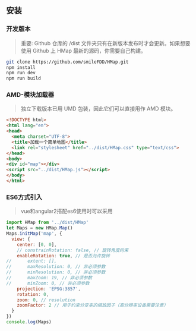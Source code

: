 ## 安装

### 开发版本

> 重要: Github 仓库的 /dist 文件夹只有在新版本发布时才会更新。如果想要使用 Github 上 HMap 最新的源码，你需要自己构建。

```bash
git clone https://github.com/smileFDD/HMap.git
npm install
npm run dev
npm run build
```

### AMD-模块加载器

> 独立下载版本已用 UMD 包装，因此它们可以直接用作 AMD 模块。

```html
<!DOCTYPE html>
<html lang="en">
<head>
  <meta charset="UTF-8">
  <title>加载一个简单地图</title>
  <link rel="stylesheet" href="../dist/HMap.css" type="text/css">
</head>
<body>
<div id="map"></div>
<script src="../dist/HMap.js"></script>
</body>
</html>
```

### ES6方式引入

> vue和angular2搭配es6使用时可以采用

```javascript
import HMap from '../dist/HMap'
let Maps = new HMap.Map()
Maps.initMap('map', {
  view: {
    center: [0, 0],
    // constrainRotation: false, // 旋转角度约束
    enableRotation: true, // 是否允许旋转
//      extent: [],
//      maxResolution: 0, // 非必须参数
//      minResolution: 0, // 非必须参数
//      maxZoom: 19, // 非必须参数
//      minZoom: 0, // 非必须参数
    projection: 'EPSG:3857',
    rotation: 0,
    zoom: 0, // resolution
    zoomFactor: 2 // 用于约束分变率的缩放因子（高分辨率设备需要注意）
  }
})
console.log(Maps)
```